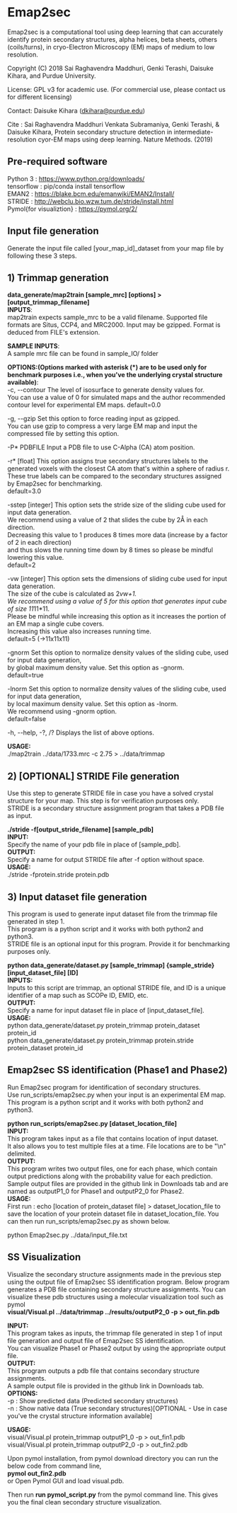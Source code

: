 # Emap2sec
Emap2sec is a computational tool using deep learning that can accurately identify protein secondary structures, alpha helices, beta sheets, others (coils/turns), in cryo-Electron Microscopy (EM) maps of medium to low resolution.

Copyright (C) 2018 Sai Raghavendra Maddhuri, Genki Terashi, Daisuke Kihara, and Purdue University.

License: GPL v3 for academic use. (For commercial use, please contact us for different licensing)

Contact: Daisuke Kihara (dkihara@purdue.edu)

Cite : Sai Raghavendra Maddhuri Venkata Subramaniya, Genki Terashi, & Daisuke Kihara, Protein secondary structure detection in intermediate-resolution cyor-EM maps using deep learning. Nature Methods. (2019)


## Pre-required software

Python 3 : https://www.python.org/downloads/  
tensorflow : pip/conda install tensorflow  
EMAN2 : https://blake.bcm.edu/emanwiki/EMAN2/Install/  
STRIDE : http://webclu.bio.wzw.tum.de/stride/install.html  
Pymol{for visualiztion} : https://pymol.org/2/  


## Input file generation  
Generate the input file called [your_map_id]_dataset from your map file by following these 3 steps.  

  ## 1) Trimmap generation  

<b>data_generate/map2train [sample_mrc] [options] > [output_trimmap_filename]</b>  
<b>INPUTS</b>:  
map2train expects sample_mrc to be a valid filename. Supported file formats are Situs, CCP4, and MRC2000. 
Input may be gzipped. Format is deduced from FILE's extension.  

<b>SAMPLE INPUTS</b>:  
  A sample mrc file can be found in sample_IO/ folder  
    
<b>OPTIONS:(Options marked with asterisk (*) are to be used only for benchmark purposes i.e., when you've the 
underlying crystal structure available)</b>:  
-c, --contour The level of isosurface to generate density values for.  
You can use a value of 0 for simulated maps and the author recommended contour level for experimental EM maps.
default=0.0  

-g, --gzip Set this option to force reading input as gzipped.  
You can use gzip to compress a very large EM map and input the compressed file by setting this option.  


-P* PDBFILE Input a PDB file to use C-Alpha (CA) atom position.  

-r* [float] This option assigns true secondary structures labels to the generated voxels with the closest CA 
atom that's within a sphere of radius r.  
These true labels can be compared to the secondary structures assigned by Emap2sec for benchmarking.  
default=3.0  

-sstep [integer] This option sets the stride size of the sliding cube used for input data generation.  
We recommend using a value of 2 that slides the cube by 2Å in each direction.   
Decreasing this value to 1 produces 8 times more data (increase by a factor of 2 in each direction)   
and thus slows the running time down by 8 times so please be mindful lowering this value.  
default=2  

-vw [integer] This option sets the dimensions of sliding cube used for input data generation.  
The size of the cube is calculated as 2*vw+1.  
We recommend using a value of 5 for this option that generates input cube of size 11*11*11.  
Please be mindful while increasing this option as it increases the portion of an EM map a single cube covers.  
Increasing this value also increases running time.    
default=5 (->11x11x11)  

-gnorm  Set this option to normalize density values of the sliding cube, used for input data generation,   
by global maximum density value. Set this option as -gnorm.  
default=true  

-lnorm  Set this option to normalize density values of the sliding cube, used for input data generation,   
by local maximum density value. Set this option as -lnorm.  
We recommend using -gnorm option.  
default=false  

-h, --help, -?, /? Displays the list of above options.  
  
<b>USAGE:</b>  
./map2train ../data/1733.mrc -c 2.75 > ../data/trimmap


## 2) [OPTIONAL] STRIDE File generation  
Use this step to generate STRIDE file in case you have a solved crystal structure for your map. This step is for verification purposes only.  
STRIDE is a secondary structure assignment program that takes a PDB file as input.  

<b>./stride -f[output_stride_filename] [sample_pdb]</b>   
<b>INPUT:</b>  
Specify the name of your pdb file in place of [sample_pdb].  
<b>OUTPUT:</b>    
Specify a name for output STRIDE file after -f option without space.  
<b>USAGE:</b>  
./stride -fprotein.stride protein.pdb  

## 3) Input dataset file generation  
This program is used to generate input dataset file from the trimmap file generated in step 1.  
This program is a python script and it works with both python2 and python3.  
STRIDE file is an optional input for this program. Provide it for benchmarking purposes only.  

<b>python data_generate/dataset.py [sample_trimmap] {sample_stride} [input_dataset_file] [ID]</b>  
<b>INPUTS:</b>  
Inputs to this script are trimmap, an optional STRIDE file, and ID is a unique identifier of a map such as 
SCOPe ID, EMID, etc.  
<b>OUTPUT:</b>    
Specify a name for input dataset file in place of [input_dataset_file].  
<b>USAGE:</b>  
python data_generate/dataset.py protein_trimmap protein_dataset protein_id  
python data_generate/dataset.py protein_trimmap protein.stride protein_dataset protein_id  
  
## Emap2sec SS identification (Phase1 and Phase2)  
  Run Emap2sec program for identification of secondary structures.  
Use run_scripts/emap2sec.py when your input is an experimental EM map.  
This program is a python script and it works with both python2 and python3.  

<b>python run_scripts/emap2sec.py [dataset_location_file]</b>  
<b>INPUT:</b>  
This program takes input as a file that contains location of input dataset.  
It also allows you to test multiple files at a time. File locations are to be "\n" delimited.  
<b>OUTPUT:</b>  
This program writes two output files, one for each phase, which contain output predictions along with 
the probability value for each prediction.  
Sample output files are provided in the github link in Downloads tab and are named as outputP1_0 for Phase1
and outputP2_0 for Phase2.  
<b>USAGE:</b>  
First run : echo [location of protein_dataset file] > dataset_location_file to save the location of your 
protein dataset file in dataset_location_file. You can then run run_scripts/emap2sec.py as shown below.  
 
python Emap2sec.py ../data/input_file.txt 

## SS Visualization   
  Visualize the secondary structure assignments made in the previous step using the output file of Emap2sec SS identification program. Below program generates a PDB file containing secondary structure assignments. You can visualize these pdb structures using a molecular visualization tool such as pymol  
<b>visual/Visual.pl ../data/trimmap ../results/outputP2_0 -p > out_fin.pdb</b>  

<b>INPUT:</b>  
This program takes as inputs, the trimmap file generated in step 1 of input file generation
and output file of Emap2sec SS identification.  
You can visualize Phase1 or Phase2 output by using the appropriate output file.  
<b>OUTPUT:</b>  
This program outputs a pdb file that contains secondary structure assignments.  
A sample output file is provided in the github link in Downloads tab.   
<b>OPTIONS:</b>  
-p : Show predicted data (Predicted secondary structures)  
-n : Show native data (True secondary structures)[OPTIONAL - Use in case you've the crystal structure
information available]  

<b>USAGE:</b>  
visual/Visual.pl protein_trimmap outputP1_0 -p > out_fin1.pdb  
visual/Visual.pl protein_trimmap outputP2_0 -p > out_fin2.pdb  

Upon pymol installation, from pymol download directory you can run the below code from command line,  
<b>pymol out_fin2.pdb</b>  
or
Open Pymol GUI and load visual.pdb.

Then run <b>run pymol_script.py</b> from the pymol command line. This gives you the final clean secondary structure visualization.
